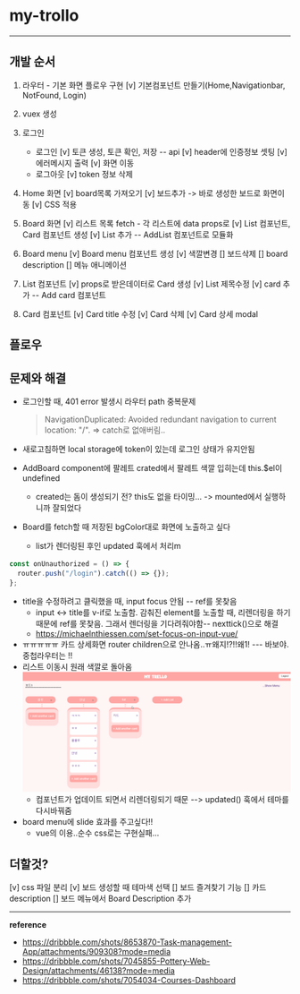 # my-trollo

---

## 개발 순서

1. 라우터 - 기본 화면 플로우 구현
   [v] 기본컴포넌트 만들기(Home,Navigationbar, NotFound, Login)
2. vuex 생성
3. 로그인
   - 로그인
     [v] 토큰 생성, 토큰 확인, 저장 -- api
     [v] header에 인증정보 셋팅
     [v] 에러메시지 출력
     [v] 화면 이동
   - 로그아웃
     [v] token 정보 삭제
4. Home 화면
   [v] board목록 가져오기
   [v] 보드추가 -> 바로 생성한 보드로 화면이동
   [v] CSS 적용
5. Board 화면
  [v] 리스트 목록 fetch - 각 리스트에 data props로
  [v] List 컴포넌트, Card 컴포넌트 생성
  [v] List 추가 -- AddList 컴포넌트로 모듈화
6. Board menu 
  [v] Board menu 컴포넌트 생성
  [v] 색깔변경
  [] 보드삭제
  [] board description
  [] 메뉴 애니메이션
6. List 컴포넌트
  [v] props로 받은데이터로 Card 생성
  [v] List 제목수정
  [v] card 추가 -- Add card 컴포넌트

7. Card 컴포넌트
  [v] Card title 수정
  [v] Card 삭제
  [v] Card 상세 modal

## 플로우

## 문제와 해결

- 로그인할 때, 401 error 발생시 라우터 path 중복문제
  > NavigationDuplicated: Avoided redundant navigation to current location: "/".
  > => catch로 없애버림..

- 새로고침하면 local storage에 token이 있는데 로그인 상태가 유지안됨
- AddBoard component에 팔레트 crated에서 팔레트 색깔 입히는데 this.$el이 undefined
  - created는 돔이 생성되기 전? this도 없을 타이밍... -> mounted에서 실행하니까 잘되었다
- Board를 fetch할 때 저장된 bgColor대로 화면에 노출하고 싶다
  - list가 렌더링된 후인 updated 훅에서 처리m
```javascript
const onUnauthorized = () => {
  router.push("/login").catch(() => {});
};
```
- title을 수정하려고 클릭했을 때, input focus 안됨 -- ref를 못찾음
  - input <-> title를 v-if로 노출함. 감춰진 element를 노출할 때, 리렌더링을 하기때문에 ref를 못찾음. 그래서 렌더링을 기다려줘야함-- nexttick()으로 해결
  - https://michaelnthiessen.com/set-focus-on-input-vue/
- ㅠㅠㅠㅠㅠ 카드 상세화면 router children으로 안나옴..ㅠ왜지!?!!왜1! --- 바보야. 중첩라우터는 <router-view>!!
- 리스트 이동시 원래 색깔로 돌아옴
![updated](https://github.com/yooooonk/TIL/blob/master/img/trello_nn.gif)
  - 컴포넌트가 업데이트 되면서 리렌더링되기 때문 --> updated() 훅에서 테마를 다시바꿔줌
- board menu에 slide 효과를 주고싶다!!
  - vue의 <transition> 이용..순수 css로는 구현실패...

## 더할것?

[v] css 파일 분리
[v] 보드 생성할 때 테마색 선택 
[] 보드 즐겨찾기 기능
[] 카드 description
[] 보드 메뉴에서 Board Description 추가

---

**reference**

- https://dribbble.com/shots/8653870-Task-management-App/attachments/909308?mode=media
- https://dribbble.com/shots/7045855-Pottery-Web-Design/attachments/46138?mode=media
- https://dribbble.com/shots/7054034-Courses-Dashboard
